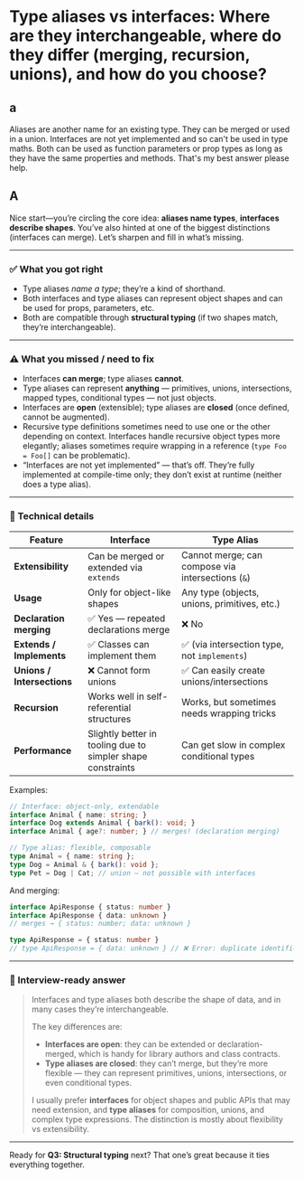 # **Type aliases vs interfaces:** Where are they interchangeable, where do they differ (merging, recursion, unions), and how do you choose?

## a

Aliases are another name for an existing type. They can be merged or used in a union. Interfaces are not yet implemented and so can't be used in type maths. Both can be used as function parameters or prop types as long as they have the same properties and methods. That's my best answer please help.

## A

Nice start—you’re circling the core idea: **aliases name types**, **interfaces describe shapes**. You’ve also hinted at one of the biggest distinctions (interfaces can merge). Let’s sharpen and fill in what’s missing.

---

### ✅ What you got right

* Type aliases *name a type*; they’re a kind of shorthand.
* Both interfaces and type aliases can represent object shapes and can be used for props, parameters, etc.
* Both are compatible through **structural typing** (if two shapes match, they’re interchangeable).

---

### ⚠️ What you missed / need to fix

* Interfaces **can merge**; type aliases **cannot**.
* Type aliases can represent **anything** — primitives, unions, intersections, mapped types, conditional types — not just objects.
* Interfaces are **open** (extensible); type aliases are **closed** (once defined, cannot be augmented).
* Recursive type definitions sometimes need to use one or the other depending on context. Interfaces handle recursive object types more elegantly; aliases sometimes require wrapping in a reference (`type Foo = Foo[]` can be problematic).
* “Interfaces are not yet implemented” — that’s off. They’re fully implemented at compile-time only; they don’t exist at runtime (neither does a type alias).

---

### 🧠 Technical details

| Feature                    | **Interface**                                               | **Type Alias**                                    |
| -------------------------- | ----------------------------------------------------------- | ------------------------------------------------- |
| **Extensibility**          | Can be merged or extended via `extends`                     | Cannot merge; can compose via intersections (`&`) |
| **Usage**                  | Only for object-like shapes                                 | Any type (objects, unions, primitives, etc.)      |
| **Declaration merging**    | ✅ Yes — repeated declarations merge                         | ❌ No                                              |
| **Extends / Implements**   | ✅ Classes can implement them                                | ✅ (via intersection type, not `implements`)       |
| **Unions / Intersections** | ❌ Cannot form unions                                        | ✅ Can easily create unions/intersections          |
| **Recursion**              | Works well in self-referential structures                   | Works, but sometimes needs wrapping tricks        |
| **Performance**            | Slightly better in tooling due to simpler shape constraints | Can get slow in complex conditional types         |

Examples:

```ts
// Interface: object-only, extendable
interface Animal { name: string; }
interface Dog extends Animal { bark(): void; }
interface Animal { age?: number; } // merges! (declaration merging)

// Type alias: flexible, composable
type Animal = { name: string };
type Dog = Animal & { bark(): void };
type Pet = Dog | Cat; // union – not possible with interfaces
```

And merging:

```ts
interface ApiResponse { status: number }
interface ApiResponse { data: unknown }
// merges → { status: number; data: unknown }

type ApiResponse = { status: number }
// type ApiResponse = { data: unknown } // ❌ Error: duplicate identifier
```

---

### 💬 Interview-ready answer

> Interfaces and type aliases both describe the shape of data, and in many cases they’re interchangeable.
>
> The key differences are:
>
> * **Interfaces are open**: they can be extended or declaration-merged, which is handy for library authors and class contracts.
> * **Type aliases are closed**: they can’t merge, but they’re more flexible — they can represent primitives, unions, intersections, or even conditional types.
>
> I usually prefer **interfaces** for object shapes and public APIs that may need extension, and **type aliases** for composition, unions, and complex type expressions. The distinction is mostly about flexibility vs extensibility.

---

Ready for **Q3: Structural typing** next? That one’s great because it ties everything together.
